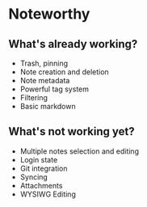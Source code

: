 # Noteworthy


## What's already working?
* Trash, pinning
* Note creation and deletion
* Note metadata
* Powerful tag system
* Filtering
* Basic markdown


## What's not working yet?
* Multiple notes selection and editing
* Login state
* Git integration
* Syncing
* Attachments
* WYSIWG Editing
